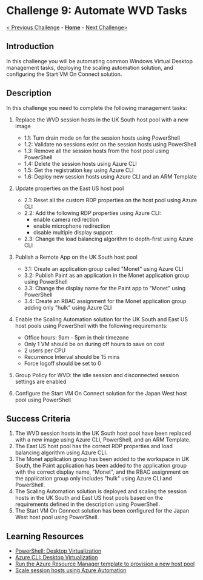 # Challenge 9: Automate WVD Tasks

[< Previous Challenge](./08-Plan-Implement-BCDR.md) - **[Home](../README.md)** - [Next Challenge>](./10-Monitor-Manage-Performance-Health.md)

## Introduction

In this challenge you will be automating common Windows Virtual Desktop management tasks, deploying the scaling automation solution, and configuring the Start VM On Connect solution.

## Description

In this challenge you need to complete the following management tasks:

1. Replace the WVD session hosts in the UK South host pool with a new image

    - 1.1: Turn drain mode on for the session hosts using PowerShell
    - 1.2: Validate no sessions exist on the session hosts using PowerShell
    - 1.3: Remove all the session hosts from the host pool using PowerShell
    - 1.4: Delete the session hosts using Azure CLI
    - 1.5: Get the registration key using Azure CLI
    - 1.6: Deploy new session hosts using Azure CLI and an ARM Template

1. Update properties on the East US host pool

    - 2.1: Reset all the custom RDP properties on the host pool using Azure CLI
    - 2.2: Add the following RDP properties using Azure CLI:
        - enable camera redirection
        - enable microphone redirection
        - disable multiple display support
    - 2.3: Change the load balancing algorithm to depth-first using Azure CLI

1. Publish a Remote App on the UK South host pool

    - 3.1: Create an application group called "Monet" using Azure CLI
    - 3.2: Publish Paint as an application in the Monet application group using PowerShell
    - 3.3: Change the display name for the Paint app to "Monet" using PowerShell
    - 3.4: Create an RBAC assignment for the Monet application group adding only "hulk" using Azure CLI

1. Enable the Scaling Automation solution for the UK South and East US host pools using PowerShell with the following requirements:

    - Office hours: 9am - 5pm in their timezone
    - Only 1 VM should be on during off hours to save on cost
    - 2 users per CPU
    - Recurrence Interval should be 15 mins
    - Force logoff should be set to 0

1. Group Policy for WVD: the idle session and disconnected session settings are enabled    
1. Configure the Start VM On Connect solution for the Japan West host pool using PowerShell

## Success Criteria

1. The WVD session hosts in the UK South host pool have been replaced with a new image using Azure CLI, PowerShell, and an ARM Template.
2. The East US host pool has the correct RDP properties and load balancing algorithm using Azure CLI.
3. The Monet application group has been added to the workspace in UK South, the Paint application has been added to the application group with the correct display name, "Monet", and the RBAC assignment on the application group only includes "hulk" using Azure CLI and PowerShell.
4. The Scaling Automation solution is deployed and scaling the session hosts in the UK South and East US host pools based on the requirements defined in the description using PowerShell.
5. The Start VM On Connect solution has been configured for the Japan West host pool using PowerShell.

## Learning Resources

- [PowerShell: Desktop Virtualization](https://docs.microsoft.com/en-us/powershell/module/az.desktopvirtualization)
- [Azure CLI: Desktop Virtualization](https://docs.microsoft.com/en-us/cli/azure/ext/desktopvirtualization/desktopvirtualization)
- [Run the Azure Resource Manager template to provision a new host pool](https://docs.microsoft.com/en-us/azure/virtual-desktop/create-host-pools-azure-marketplace#run-the-azure-resource-manager-template-to-provision-a-new-host-pool)
- [Scale session hosts using Azure Automation](https://docs.microsoft.com/en-us/azure/virtual-desktop/set-up-scaling-script)
